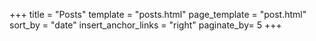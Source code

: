 +++
title = "Posts"
template = "posts.html"
page_template = "post.html"
sort_by = "date"
insert_anchor_links = "right"
paginate_by= 5
+++
